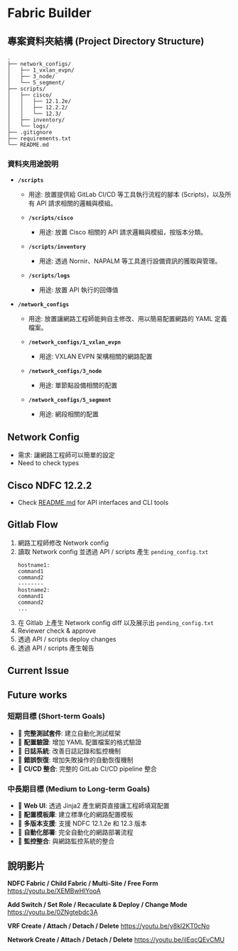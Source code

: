 # Fabric Builder

## 專案資料夾結構 (Project Directory Structure)

```
.
├── network_configs/
│   ├── 1_vxlan_evpn/
│   ├── 3_node/
│   └── 5_segment/
├── scripts/
│   ├── cisco/
│   │   ├── 12.1.2e/
│   │   ├── 12.2.2/
│   │   └── 12.3/
│   ├── inventory/
│   └── logs/
├── .gitignore
├── requirements.txt
└── README.md
```

### 資料夾用途說明

* **`/scripts`**

    * 用途: 放置提供給 GitLab CI/CD 等工具執行流程的腳本 (Scripts)，以及所有 API 請求相關的邏輯與模組。
    
    * **`/scripts/cisco`**
        * 用途: 放置 Cisco 相關的 API 請求邏輯與模組，按版本分類。
        
    * **`/scripts/inventory`**
        * 用途: 透過 Nornir、NAPALM 等工具進行設備資訊的獲取與管理。

    * **`/scripts/logs`**
        * 用途: 放置 API 執行的回傳值

* **`/network_configs`**

    * 用途: 放置讓網路工程師能夠自主修改、用以簡易配置網路的 YAML 定義檔案。
    
    * **`/network_configs/1_vxlan_evpn`**
        * 用途: VXLAN EVPN 架構相關的網路配置
        
    * **`/network_configs/3_node`**
        * 用途: 單節點設備相關的配置
        
    * **`/network_configs/5_segment`**
        * 用途: 網段相關的配置

## Network Config
- 需求: 讓網路工程師可以簡單的設定
- Need to check types

## Cisco NDFC 12.2.2
- Check [README.md](scripts/cisco/12.2.2/README.md) for API interfaces and CLI tools

## Gitlab Flow
1. 網路工程師修改 Network config
2. 讀取 Network config 並透過 API / scripts 產生 `pending_config.txt`
    ```
    hostname1:
    command1
    command2
    --------
    hostname2:
    command1
    command2
    ...
    ```
3. 在 Gitlab 上產生 Network config diff 以及展示出 `pending_config.txt`
4. Reviewer check & approve
5. 透過 API / scripts deploy changes
6. 透過 API / scripts 產生報告


## Current Issue

## Future works
### 短期目標 (Short-term Goals)
- 🎯 **完整測試套件**: 建立自動化測試框架
- 🎯 **配置驗證**: 增加 YAML 配置檔案的格式驗證
- 🎯 **日誌系統**: 改善日誌記錄和監控機制
- 🎯 **錯誤恢復**: 增加失敗操作的自動恢復機制
- 🚀 **CI/CD 整合**: 完整的 GitLab CI/CD pipeline 整合

### 中長期目標 (Medium to Long-term Goals)
- 🚀 **Web UI**: 透過 Jinja2 產生網頁直接讓工程師填寫配置
- 🚀 **配置模板庫**: 建立標準化的網路配置模板
- 🚀 **多版本支援**: 支援 NDFC 12.1.2e 和 12.3 版本
- 🚀 **自動化部署**: 完全自動化的網路部署流程
- 🚀 **監控整合**: 與網路監控系統的整合


## 說明影片

**NDFC Fabric / Child Fabric / Multi-Site / Free Form**
https://youtu.be/XEMBwHlYooA

**Add Switch / Set Role / Recaculate & Deploy / Change Mode**
https://youtu.be/0ZNgtebdc3A

**VRF Create / Attach / Detach / Delete**
https://youtu.be/y8kl2KT0cNo

**Network Create / Attach / Detach / Delete**
https://youtu.be/iIEqcQEvCMU






